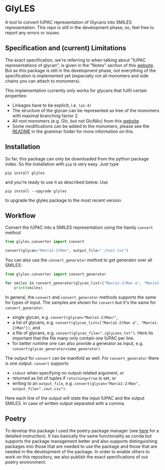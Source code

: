 # GlyLES

A tool to convert IUPAC representation of Glycans into SMILES representation. This repo is still in the development 
phase; so, feel free to report any errors or issues.

## Specification and (current) Limitations

The exact specification, we're referring to when talking about "IUPAC representations of glycan", is given in the 
"Notes" section of this [website](https://www.ncbi.nlm.nih.gov/glycans/snfg.html). But as this package is still in the 
development phase, not everything of the specification is implemented yet (especially not all monomers and side chains 
you can attach to monomers).

This implementation currently only works for glycans that fulfil certain properties:

* Linkages have to be explicit, i.e. `(a1-4)`
* The structure of the glycan can be represented as tree of the monomers with maximal branching factor 2.
* All root monomers (e.g. Glc, but not GlcNAc) from this [website](https://www.ncbi.nlm.nih.gov/glycans/snfg.html)
* Some modifications can be added to the monomers, please see the [README](glyles/grammar/README.md) in the grammar
folder for more information on this. 

## Installation

So far, this package can only be downloaded from the python package index. So the installation with `pip` is very easy.
Just type

``````shell
pip install glyles
``````

and you're ready to use it as described below. Use 

````shell
pip install --upgrade glyles
````

to upgrade the glyles package to the most recent version.

## Workflow

Convert the IUPAC into a SMILES representation using the handy `convert` method

``````python
from glyles.converter import convert

convert(glycan="Man(a1-2)Man", output_file="./test.txt")
``````

You can also use the `convert_generator` method to get generator over all SMILES:

``````python
from glyles.converter import convert_generator

for smiles in convert_generator(glycan_list=["Man(a1-2)Man a", "Man(a1-2)Man b"]):
    print(smiles)
``````

In general, the `convert` and `convert_generator` methods supports the same for types of input. The samples are shown
for `convert` but it's the same for `convert_generator`.

* single glycan, e.g. `convert(glycan="Man(a1-2)Man)"`,
* a list of glycans, e.g. `convert(glycan_list=["Man(a1-2)Man a", "Man(a1-2)Man"])`, and
* a file of glycans, e.g. `convert(glycan_file="./glycans.txt")`. Here its important that the file many only contain one
  IUPAC per line.
* for better runtime one can also provide a generator as input, e.g. `convert(glycan_generator=some_generator)`

The output for `convert` can be manifold as well. For `convert_generator` there is one output. `convert` supports

* `stdout` when specifying no output-related argument, or
* returned as list of tuples if `returning=true` is set, or
* writing to an `output_file`, e.g. `convert(glycan="Man(a1-2)Man", output_file="./out.csv")`.

Here each line of the output will state the input IUPAC and the output SMILES. In case of written output separated with 
a comma.


## Poetry

To develop this package I used the poetry package manager (see [here](https://python-poetry.org/) for a detailed
instruction). It has basically the same functionality as conda but supports the package management better and also 
supports distinguishing packages into those that are needed to use the package and those that are needed in the 
development of the package. In order to enable others to work on this repository, we also publish the exact 
specifications of out poetry environment.
